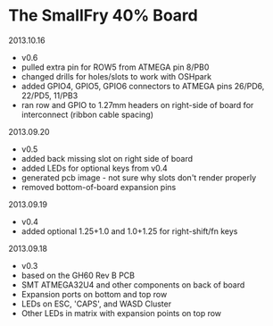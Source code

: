 
The SmallFry 40% Board
=====
2013.10.16
- v0.6
- pulled extra pin for ROW5 from ATMEGA pin 8/PB0
- changed drills for holes/slots to work with OSHpark 
- added GPIO4, GPIO5, GPIO6 connectors to ATMEGA pins 26/PD6, 22/PD5, 11/PB3
- ran row and GPIO to 1.27mm headers on right-side of board for interconnect (ribbon cable spacing)

 
2013.09.20
- v0.5
- added back missing slot on right side of board
- added LEDs for optional keys from v0.4
- generated pcb image - not sure why slots don't render properly
- removed bottom-of-board expansion pins

2013.09.19
- v0.4
- added optional 1.25+1.0 and 1.0+1.25 for right-shift/fn keys

2013.09.18
- v0.3
- based on the GH60 Rev B PCB
- SMT ATMEGA32U4 and other components on back of board
- Expansion ports on bottom and top row
- LEDs on ESC, 'CAPS', and WASD Cluster
- Other LEDs in matrix with expansion points on top row


